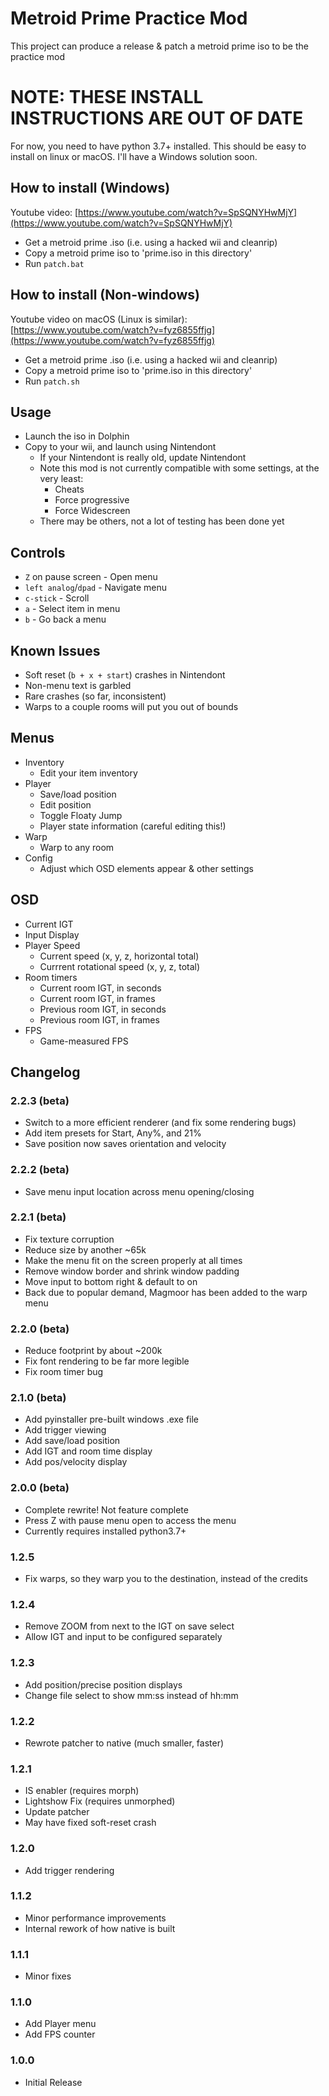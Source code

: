 # Metroid Prime Practice Mod
This project can produce a release & patch a metroid prime iso to be the practice mod

# NOTE: THESE INSTALL INSTRUCTIONS ARE OUT OF DATE
For now, you need to have python 3.7+ installed. This should be easy to install on linux or macOS. I'll have a Windows solution soon.
## How to install (Windows)
Youtube video: [https://www.youtube.com/watch?v=SpSQNYHwMjY](https://www.youtube.com/watch?v=SpSQNYHwMjY)
- Get a metroid prime .iso (i.e. using a hacked wii and cleanrip)
- Copy a metroid prime iso to 'prime.iso in this directory'
- Run `patch.bat`

## How to install (Non-windows)
Youtube video on macOS (Linux is similar): [https://www.youtube.com/watch?v=fyz6855ffjg](https://www.youtube.com/watch?v=fyz6855ffjg)
- Get a metroid prime .iso (i.e. using a hacked wii and cleanrip)
- Copy a metroid prime iso to 'prime.iso in this directory'
- Run `patch.sh`

## Usage
- Launch the iso in Dolphin
- Copy to your wii, and launch using Nintendont
  - If your Nintendont is really old, update Nintendont
  - Note this mod is not currently compatible with some settings, at the very least:
     - Cheats
     - Force progressive
     - Force Widescreen
  - There may be others, not a lot of testing has been done yet
  
## Controls
- `Z` on pause screen - Open menu
- `left analog`/`dpad` - Navigate menu
- `c-stick` - Scroll
- `a` - Select item in menu
- `b` - Go back a menu

## Known Issues
- Soft reset (`b + x + start`) crashes in Nintendont
- Non-menu text is garbled
- Rare crashes (so far, inconsistent)
- Warps to a couple rooms will put you out of bounds

## Menus
- Inventory
  - Edit your item inventory
- Player
  - Save/load position
  - Edit position
  - Toggle Floaty Jump
  - Player state information (careful editing this!)
- Warp
  - Warp to any room
- Config
  - Adjust which OSD elements appear & other settings

## OSD
- Current IGT
- Input Display
- Player Speed
  - Current speed (x, y, z, horizontal total)
  - Currrent rotational speed (x, y, z, total)
- Room timers
  - Current room IGT, in seconds
  - Current room IGT, in frames
  - Previous room IGT, in seconds
  - Previous room IGT, in frames
- FPS
  - Game-measured FPS

## Changelog

### 2.2.3 (beta)
- Switch to a more efficient renderer (and fix some rendering bugs)
- Add item presets for Start, Any%, and 21%
- Save position now saves orientation and velocity

### 2.2.2 (beta)
- Save menu input location across menu opening/closing

### 2.2.1 (beta)
- Fix texture corruption
- Reduce size by another ~65k
- Make the menu fit on the screen properly at all times
- Remove window border and shrink window padding
- Move input to bottom right & default to on
- Back due to popular demand, Magmoor has been added to the warp menu

### 2.2.0 (beta)
- Reduce footprint by about ~200k
- Fix font rendering to be far more legible
- Fix room timer bug

### 2.1.0 (beta)
- Add pyinstaller pre-built windows .exe file
- Add trigger viewing
- Add save/load position
- Add IGT and room time display
- Add pos/velocity display

### 2.0.0 (beta)
- Complete rewrite! Not feature complete
- Press Z with pause menu open to access the menu
- Currently requires installed python3.7+

### 1.2.5
- Fix warps, so they warp you to the destination, instead of the credits

### 1.2.4
- Remove ZOOM from next to the IGT on save select
- Allow IGT and input to be configured separately

### 1.2.3
- Add position/precise position displays
- Change file select to show mm:ss instead of hh:mm

### 1.2.2
- Rewrote patcher to native (much smaller, faster)

### 1.2.1
- IS enabler (requires morph)
- Lightshow Fix (requires unmorphed)
- Update patcher
- May have fixed soft-reset crash

### 1.2.0
- Add trigger rendering

### 1.1.2
- Minor performance improvements
- Internal rework of how native is built

### 1.1.1
- Minor fixes

### 1.1.0
- Add Player menu
- Add FPS counter

### 1.0.0
 - Initial Release
